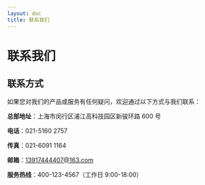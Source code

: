 ```yaml
---
layout: doc
title: 联系我们
---
```


# 联系我们

## 联系方式

如果您对我们的产品或服务有任何疑问，欢迎通过以下方式与我们联系：

**总部地址**：上海市闵行区浦江高科技园区新骏环路 600 号

**电话**：021-5160 2757

**传真**：021-6091 1164

**邮箱**：13917444407@163.com

**服务热线**：400-123-4567（工作日 9:00-18:00）

<style>
.contact-form {
  max-width: 600px;
  margin: 2rem 0;
}

.form-group {
  margin-bottom: 1.5rem;
}

.form-group label {
  display: block;
  margin-bottom: 0.5rem;
  font-weight: 600;
}

.required {
  color: #ff4757;
}

input[type="text"],
input[type="email"],
input[type="tel"],
select,
textarea {
  width: 100%;
  padding: 0.75rem;
  border: 1px solid #ddd;
  border-radius: 4px;
  font-size: 1rem;
  transition: border-color 0.3s;
}

input:focus,
select:focus,
textarea:focus {
  outline: none;
  border-color: var(--vp-c-brand);
  box-shadow: 0 0 0 2px rgba(52, 152, 219, 0.2);
}

.submit-btn {
  background-color: var(--vp-c-brand);
  color: white;
  border: none;
  padding: 0.75rem 1.5rem;
  font-size: 1rem;
  border-radius: 4px;
  cursor: pointer;
  transition: background-color 0.3s;
}

.submit-btn:hover {
  background-color: var(--vp-c-brand-dark);
}
</style>

<style>
.map-container {
  margin: 2rem 0;
}

.company-map {
  max-width: 100%;
  border: 1px solid #ddd;
  border-radius: 8px;
}
</style>
